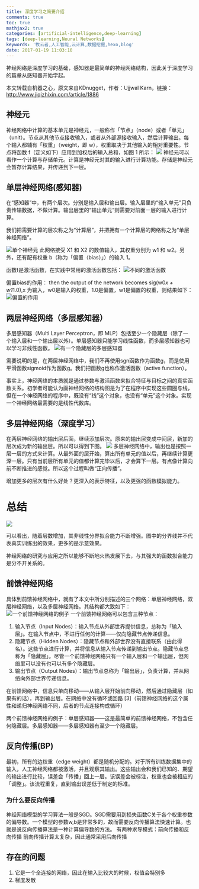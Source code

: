 ```yaml
---
title: 深度学习之简要介绍
comments: true
toc: true
mathjax2: true
categories: [artificial-intelligence,deep-learning]
tags: [deep-learning,Neural Networks]
keywords: '牧云者,人工智能,云计算,数据挖掘,hexo,blog'
date: 2017-01-19 11:03:10
---
```

神经网络是深度学习的基础，感知器是最简单的神经网络结构，因此关于深度学习的篇章从感知器开始学起。
 <!--more-->
本文转载自机器之心，原文来自KDnugget，作者：Ujjwal Karn，链接：http://www.jiqizhixin.com/article/1886
## 神经元
神经网络中计算的基本单元是神经元，一般称作「节点」（node）或者「单元」（unit）。节点从其他节点接收输入，或者从外部源接收输入，然后计算输出。每个输入都辅有「权重」（weight，即 w），权重取决于其他输入的相对重要性。节点将函数 f（定义如下）应用到加权后的输入总和，如图 1 所示：
![](/img/716-600x350.jpg)
神经元可以看作一个计算与存储单元。计算是神经元对其的输入进行计算功能。存储是神经元会暂存计算结果，并传递到下一层。

## 单层神经网络(感知器)
在“感知器”中，有两个层次。分别是输入层和输出层。输入层里的“输入单元”只负责传输数据，不做计算。输出层里的“输出单元”则需要对前面一层的输入进行计算。

我们把需要计算的层次称之为“计算层”，并把拥有一个计算层的网络称之为“单层神经网络”。

![单个神经元](/img/单个神经元.png)
此网络接受 X1 和 X2 的数值输入，其权重分别为 w1 和 w2。另外，还有配有权重 b（称为「偏置（bias）」）的输入 1。

函数f是激活函数，在实践中常用的激活函数包括：
![不同的激活函数](/img/不同的激活函数.png)

偏置bias的作用：
then the output of the network becomes sig(w0*x + w1*1.0),x 为输入，w0是输入的权重，1.0是偏置，w1是偏置的权重，则结果如下：
![偏置的作用](/img/偏置的作用.png)

## 两层神经网络（多层感知器）
多层感知器（Multi Layer Perceptron，即 MLP）包括至少一个隐藏层（除了一个输入层和一个输出层以外）。单层感知器只能学习线性函数，而多层感知器也可以学习非线性函数。
![有一个隐藏层的多层感知器](/img/有一个隐藏层的多层感知器.png)

需要说明的是，在两层神经网络中，我们不再使用sgn函数作为函数g，而是使用平滑函数sigmoid作为函数g。我们把函数g也称作激活函数（active function）。

事实上，神经网络的本质就是通过参数与激活函数来拟合特征与目标之间的真实函数关系。初学者可能认为画神经网络的结构图是为了在程序中实现这些圆圈与线，但在一个神经网络的程序中，既没有“线”这个对象，也没有“单元”这个对象。实现一个神经网络最需要的是线性代数库。

## 多层神经网络（深度学习）
在两层神经网络的输出层后面，继续添加层次。原来的输出层变成中间层，新加的层次成为新的输出层。所以可以得到下图。
![](/img/331-802x629.jpg)
多层神经网络中，输出也是按照一层一层的方式来计算。从最外面的层开始，算出所有单元的值以后，再继续计算更深一层。只有当前层所有单元的值都计算完毕以后，才会算下一层。有点像计算向前不断推进的感觉。所以这个过程叫做“正向传播”。

增加更多的层次有什么好处？更深入的表示特征，以及更强的函数模拟能力。

# 总结
![](/img/40-880x584.jpg)

可以看出，随着层数增加，其非线性分界拟合能力不断增强。图中的分界线并不代表真实训练出的效果，更多的是示意效果。

神经网络的研究与应用之所以能够不断地火热发展下去，与其强大的函数拟合能力是分不开关系的。

## 前馈神经网络
具体到前馈神经网络中，就有了本文中所分别描述的三个网络：单层神经网络，双层神经网络，以及多层神经网络。其结构都大致如下：
![一个前馈神经网络的例子](/img/一个前馈神经网络的例子.png)
一个前馈神经网络可以包含三种节点：
1. 输入节点（Input Nodes）：输入节点从外部世界提供信息，总称为「输入层」。在输入节点中，不进行任何的计算——仅向隐藏节点传递信息。
2. 隐藏节点（Hidden Nodes）：隐藏节点和外部世界没有直接联系（由此得名）。这些节点进行计算，并将信息从输入节点传递到输出节点。隐藏节点总称为「隐藏层」。尽管一个前馈神经网络只有一个输入层和一个输出层，但网络里可以没有也可以有多个隐藏层。
3. 输出节点（Output Nodes）：输出节点总称为「输出层」，负责计算，并从网络向外部世界传递信息。

在前馈网络中，信息只单向移动——从输入层开始前向移动，然后通过隐藏层（如果有的话），再到输出层。在网络中没有循环或回路 [3]（前馈神经网络的这个属性和递归神经网络不同，后者的节点连接构成循环）

两个前馈神经网络的例子：单层感知器——这是最简单的前馈神经网络，不包含任何隐藏层。多层感知器——多层感知器有至少一个隐藏层。

## 反向传播(BP)
最初，所有的边权重（edge weight）都是随机分配的。对于所有训练数据集中的输入，人工神经网络都被激活，并且观察其输出。这些输出会和我们已知的、期望的输出进行比较，误差会「传播」回上一层。该误差会被标注，权重也会被相应的「调整」。该流程重复，直到输出误差低于制定的标准。

### 为什么要反向传播
神经网络模型的学习算法一般是SGD。SGD需要用到损失函数C关于各个权重参数的偏导数。一个模型的参数w,b是非常多的，故而需要反向传播算法快速计算。也就是说反向传播算法是一种计算偏导数的方法。
有两种求导模式：前向传播和反向传播
前向传播计算太复杂，因此通常采用后向传播

## 存在的问题
1. 它是一个全连接的网络，因此在输入比较大的时候，权值会特别多
2. 梯度发散
